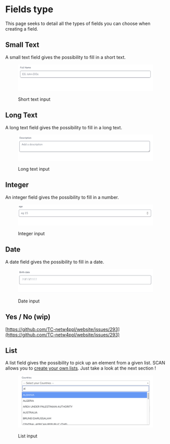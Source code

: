 # Fields type

This page seeks to detail all the types of fields you can choose when creating a field.

## Small Text

A small text field gives the possibility to fill in a short text.

<figure><img src="../../../.gitbook/assets/shot_text_field.png" alt=""><figcaption><p>Short text input</p></figcaption></figure>

## Long Text

A long text field gives the possibility to fill in a long text.

<figure><img src="../../../.gitbook/assets/long_text_field.png" alt=""><figcaption><p>Long text input</p></figcaption></figure>

## Integer

An integer field gives the possibility to fill in a number.

<figure><img src="../../../.gitbook/assets/integer_field.png" alt=""><figcaption><p>Integer input</p></figcaption></figure>

## Date

A date field gives the possibility to fill in a date.

<figure><img src="../../../.gitbook/assets/date_field.png" alt=""><figcaption><p>Date input</p></figcaption></figure>

## Yes / No (wip)

[https://github.com/TC-netw4ppl/website/issues/293](https://github.com/TC-netw4ppl/website/issues/293)

## List

A list field gives the possibility to pick up an element from a given list. SCAN allows you to [create your own lists](lists.md). Just take a look at the next section !

<figure><img src="../../../.gitbook/assets/list_field.png" alt=""><figcaption><p>List input</p></figcaption></figure>
